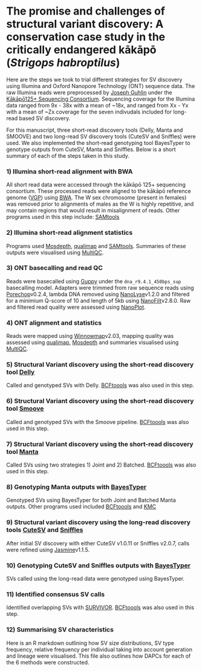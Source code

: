 # The promise and challenges of structural variant discovery: A conservation case study in the critically endangered kākāpō (*Strigops habroptilus*)

Here are the steps we took to trial different strategies for SV discovery using Illumina and Oxford Nanopore Technology (ONT) sequence data. The raw Illumina reads were preprocessed by [Joseph Guhlin](https://github.com/jguhlin) under the [Kākāpō125+ Sequencing Consortium](https://www.doc.govt.nz/our-work/kakapo-recovery/what-we-do/research-for-the-future/kakapo125-gene-sequencing/). Sequencing coverage for the Illumina data ranged from 9x - 38x with a mean of ~18x, and ranged from Xx - Yx with a mean of ~Zx coverage for the seven indivudals included for long-read based SV discovery.  

For this manuscript, three short-read discovery tools (Delly, Manta and SMOOVE) and two long-read SV discovery tools (CuteSV and Sniffles) were used. We also implemented the short-read genotyping tool BayesTyper to genotype outputs from CuteSV, Manta and Sniffles.  Below is a short summary of each of the steps taken in this study.  

### 1) Illumina short-read alignment with BWA
All short read data were accessed through the kākāpō 125+ sequencing consortium. These processed reads were aligned to the kākāpō reference genome ([VGP](https://www.ncbi.nlm.nih.gov/data-hub/genome/GCF_004027225.2/)) using [BWA](http://bio-bwa.sourceforge.net/). The W sex chromosome (present in females) was removed prior to alignments of males as the W is highly repetitive, and may contain regions that would result in misalignment of reads. Other programs used in this step include: [SAMtools](https://github.com/samtools/samtools)

### 2) Illumina short-read alignment statistics
Programs used [Mosdepth](https://github.com/brentp/mosdepth), [qualimap](http://qualimap.conesalab.org/) and [SAMtools](https://github.com/samtools/samtools). Summaries of these outputs were visualised using [MultiQC](https://github.com/ewels/MultiQC).

### 3) ONT basecalling and read QC
Reads were basecalled using [Guppy]() under the `dna_r9.4.1_450bps_sup` basecalling model. Adapters were trimmed from raw sequence reads using [Porechop](https://github.com/rrwick/Porechop)v0.2.4, lambda DNA removed using [NanoLyse](https://github.com/wdecoster/nanolyse)v1.2.0 and filtered for a minimium Q-score of 10 and length of 5kb using [NanoFilt](https://github.com/wdecoster/nanofilt)v2.8.0. Raw and filtered read quality were assessed using [NanoPlot](https://github.com/wdecoster/NanoPlot).

### 4) ONT alignment and statistics
Reads were mapped using [Winnowmap](https://github.com/marbl/Winnowmap)v2.03, mapping quality was assessed using [qualimap](http://qualimap.conesalab.org/), [Mosdepth](https://github.com/brentp/mosdepth) and summaries visualised using [MultiQC](https://github.com/ewels/MultiQC).  

### 5) Structural Variant discovery using the short-read discovery tool [Delly](https://github.com/dellytools/delly)
Called and genotyped SVs with Delly. [BCFtoools](http://samtools.github.io/bcftools/) was also used in this step.

### 6) Structural Variant discovery using the short-read discovery tool [Smoove](https://github.com/brentp/smoove)
Called and genotyped SVs with the Smoove pipeline. [BCFtoools](http://samtools.github.io/bcftools/) was also used in this step.

### 7) Structural Variant discovery using the short-read discovery tool [Manta](https://github.com/Illumina/manta)
Called SVs using two strategies 1) Joint and 2) Batched. [BCFtoools](http://samtools.github.io/bcftools/) was also used in this step.

### 8) Genotyping Manta outputs with [BayesTyper](https://github.com/bioinformatics-centre/BayesTyper)
Genotyped SVs using BayesTyper for both Joint and Batched Manta outputs. Other programs used included [BCFtoools](http://samtools.github.io/bcftools/) and [KMC](https://github.com/refresh-bio/KMC)

### 9) Structural variant discovery using the long-read discovery tools [CuteSV](https://github.com/tjiangHIT/cuteSV) and [Sniffles](https://github.com/fritzsedlazeck/Sniffles)
After initial SV discovery with either CuteSV v1.0.11 or Sniffles v2.0.7, calls were refined using [Jasmine](https://github.com/mkirsche/Jasmine)v1.1.5.

### 10) Genotyping CuteSV and Sniffles outputs with [BayesTyper](https://github.com/bioinformatics-centre/BayesTyper)
SVs called using the long-read data were genotyped using BayesTyper.  

### 11) Identified consensus SV calls
Identified overlapping SVs with [SURVIVOR](https://github.com/fritzsedlazeck/SURVIVOR). [BCFtoools](http://samtools.github.io/bcftools/) was also used in this step.

### 12) Summarising SV characteristics
Here is an R markdown outlining how SV size distributions, SV type frequency, relative frequency per individual taking into account generation and lineage were visualised. This file also outlines how DAPCs for each of the 6 methods were constructed.  